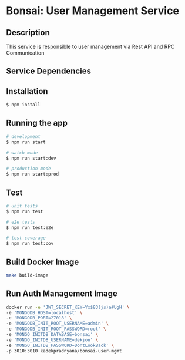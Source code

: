 # Bonsai: User Management Service

## Description

This service is responsible to user management via Rest API and RPC Communication

## Service Dependencies

## Installation

```bash
$ npm install
```

## Running the app

```bash
# development
$ npm run start

# watch mode
$ npm run start:dev

# production mode
$ npm run start:prod
```

## Test

```bash
# unit tests
$ npm run test

# e2e tests
$ npm run test:e2e

# test coverage
$ npm run test:cov
```

## Build Docker Image

```bash
make build-image
```

## Run Auth Management Image

```bash
docker run -e 'JWT_SECRET_KEY=Yx$83(js)a#UgH' \
-e 'MONGODB_HOST=localhost' \
-e 'MONGODB_PORT=27018' \
-e 'MONGODB_INIT_ROOT_USERNAME=admin' \
-e 'MONGODB_INIT_ROOT_PASSWORD=root' \
-e 'MONGO_INITDB_DATABASE=bonsai' \
-e 'MONGO_INITDB_USERNAME=dekjon' \
-e 'MONGO_INITDB_PASSWORD=DontLookBack' \
-p 3010:3010 kadekpradnyana/bonsai-user-mgmt
```